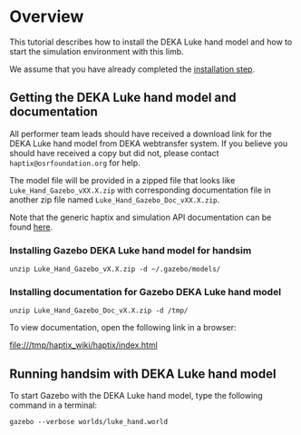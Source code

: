 # Overview
This tutorial describes how to install the DEKA Luke hand model and how to start
the simulation environment with this limb.

We assume that you have already completed the
[installation step](http://gazebosim.org/tutorials?tut=haptix_install&cat=haptix).

## Getting the DEKA Luke hand model and documentation

All performer team leads should have received a download link
  for the DEKA Luke hand model from DEKA webtransfer system.
If you believe you should have received a copy but did not,
  please contact `haptix@osrfoundation.org` for help.

The model file will be provided in a zipped file that looks like
   `Luke_Hand_Gazebo_vXX.X.zip` with corresponding documentation file in
   another zip file named `Luke_Hand_Gazebo_Doc_vXX.X.zip`.

Note that the generic haptix and simulation API documentation can be found
[here](http://gazebosim.org/haptix/api).

### Installing Gazebo DEKA Luke hand model for handsim

~~~
unzip Luke_Hand_Gazebo_vX.X.zip -d ~/.gazebo/models/
~~~

### Installing documentation for Gazebo DEKA Luke hand model

~~~
unzip Luke_Hand_Gazebo_Doc_vX.X.zip -d /tmp/
~~~

To view documentation, open the following link in a browser:

[file:///tmp/haptix_wiki/haptix/index.html](file:///tmp/haptix_wiki/haptix/index.html)

## Running handsim with DEKA Luke hand model

To start Gazebo with the DEKA Luke hand model, type the following command
  in a terminal:

~~~
gazebo --verbose worlds/luke_hand.world
~~~
